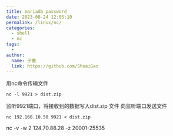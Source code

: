 ```yaml
---
title: mariadb password
date: 2023-08-24 12:05:10
permalink: /linux/nc/
categories:
  - shell
  - nc
tags:
  -
author:
  name: 子嘉
  link: https://github.com/ShuaiGao
---
```


用nc命令传输文件
```shell
nc -l 9921 > dist.zip
```

监听9921端口，将接收到的数据写入dist.zip 文件
向监听端口发送文件
```shell
nc 192.168.10.58 9921 < dist.zip
```

nc -v -w 2 124.70.88.28 -z 20001-25535